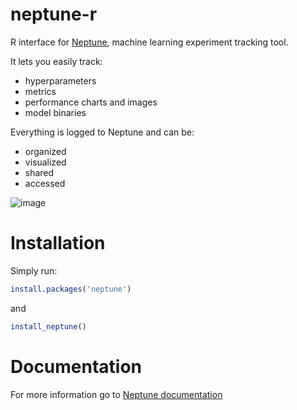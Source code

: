 # neptune-r

R interface for [Neptune](http://neptune.ai/), machine learning experiment tracking tool.

It lets you easily track:
* hyperparameters
* metrics
* performance charts and images
* model binaries

Everything is logged to Neptune and can be:
* organized
* visualized
* shared 
* accessed 

![image](https://i0.wp.com/neptune.ai/wp-content/uploads/Screenshot-2020-02-18-at-15.43.23.png?resize=1024%2C892&ssl=1)

# Installation

Simply run:

```R
install.packages('neptune')
```

and

```R
install_neptune()
```

# Documentation

For more information go to [Neptune documentation](https://docs.neptune.ai/)

